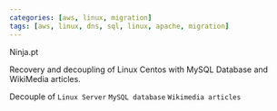 ```yaml
---
categories: [aws, linux, migration]
tags: [aws, linux, dns, sql, linux, apache, migration]
---
```


Ninja.pt

Recovery and decoupling of Linux Centos with MySQL Database and WikiMedia articles.

Decouple of
  `Linux Server`
  `MySQL database`
  `Wikimedia articles`